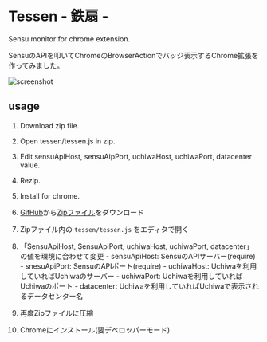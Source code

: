 # Tessen - 鉄扇 - 

Sensu monitor for chrome extension.

SensuのAPIを叩いてChromeのBrowserActionでバッジ表示するChrome拡張を作ってみました。

![screenshot](https://raw.github.com/nobuhito/tessen/master/screenshot.png)

## usage

  1. Download zip file.
  2. Open tessen/tessen.js in zip.
  3. Edit sensuApiHost, sensuAipPort, uchiwaHost, uchiwaPort, datacenter value.
  4. Rezip.
  5. Install for chrome.

  1. [GitHub](https://github.com/nobuhito/Tessen/releases)から[Zipファイル](https://github.com/nobuhito/Tessen/releases/download/0.0.1/tessen.zip)をダウンロード
  2. Zipファイル内の `tessen/tessen.js` をエディタで開く
  3. 「SensuApiHost, SensuApiPort, uchiwaHost, uchiwaPort, datacenter」の値を環境に合わせて変更
    - sensuApiHost: SensuのAPIサーバー(require)
    - snesuApiPort: SensuのAPIポート(require)
    - uchiwaHost: Uchiwaを利用していればUchiwaのサーバー
    - uchiwaPort: Uchiwaを利用していればUchiwaのポート
    - datacenter: Uchiwaを利用していればUchiwaで表示されるデータセンター名
  4. 再度Zipファイルに圧縮
  5. Chromeにインストール(要デベロッパーモード)
